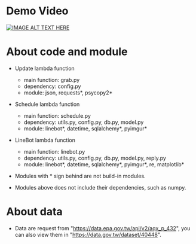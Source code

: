 # Demo Video
[![IMAGE ALT TEXT HERE](https://img.youtube.com/vi/HlpR8zuw80Y/0.jpg)](https://www.youtube.com/watch?v=HlpR8zuw80Y)

# About code and module
- Update lambda function
  - main function: grab.py
  - dependency: config.py
  - module: json, requests*, psycopy2*

- Schedule lambda function
  - main function: schedule.py
  - dependency: utils.py, config.py, db.py, model.py
  - module: linebot*, datetime, sqlalchemy*, pyimgur*

- LineBot lambda function
  - main function: linebot.py
  - dependency: utils.py, config.py, db.py, model.py, reply.py
  - module: linebot*, datetime, sqlalchemy*, pyimgur*, re, matplotlib*

- Modules with * sign behind are not build-in modules.
- Modules above does not include their dependencies, such as numpy.
# About data
- Data are request from "https://data.epa.gov.tw/api/v2/aqx_p_432",
  you can also view them in "https://data.gov.tw/dataset/40448".
